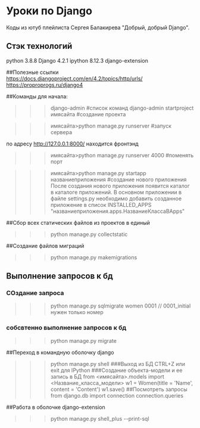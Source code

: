 # Уроки по Django
Коды из ютуб плейлиста Сергея Балакирева "Добрый, добрый Django".

## Стэк технологий
python 3.8.8
Django 4.2.1
ipython 8.12.3
django-extension

##Полезные ссылки
https://docs.djangoproject.com/en/4.2/topics/http/urls/
https://proproprogs.ru/django4


##Команды для начала:
>>>django-admin #список команд
>>>django-admin startproject имясайта #создание проекта

>>>имясайта>python manage.py runserver #запуск сервера

по адресу http://127.0.0.1:8000/ находится фронтэнд

>>>имясайта>python manage.py runserver 4000 #поменять порт

>>>имясайта>python manage.py startapp названиеприложения #создание нового приложения
После создания нового приложения появится каталог в каталоге приложений. В основном приложении в файле settings.py необходимо 
добавить созданное приложение в список INSTALLED_APPS "названиеприложения.apps.НазваниеКлассаВApps"

##Сбор всех статических файлов из проектов в единый
>>>python manage.py collectstatic

##Создание файлов миграций
>>>python manage.py makemigrations

## Выполнение запросов к бд
### СОздание запроса
>>>python manage.py sqlmigrate women 0001 // 0001_initial нужен только номер
### собсвтенно выполнение запросов к бд
>>>python manage.py migrate

##Переход в командную оболочку django
>>>python manage.py shell
###Выход из БД
>>>CTRL+Z или exit для IPython
###Создание объекта-модели и ее запись в БД
>>>from <имясайта>.models import <Название_класса_модели>
>>>w1 = Women(title = 'Name', content = 'Content')
>>>w1.save()
##Посмотреть запросы
>>>from django.db import connection
>>>connection.queries

##Работа в оболочке django-extension
>>>python manage.py shell_plus --print-sql